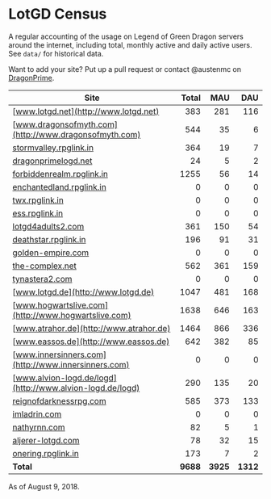 # LotGD Census
A regular accounting of the usage on Legend of Green Dragon servers around the internet, including total, monthly active and daily active users. See `data/` for historical data.

Want to add your site? Put up a pull request or contact @austenmc on [DragonPrime](http://dragonprime.net).


Site | Total | MAU | DAU
--- | ---:| ---:| ---:
[www.lotgd.net](http://www.lotgd.net)|383|281|116
[www.dragonsofmyth.com](http://www.dragonsofmyth.com)|544|35|6
[stormvalley.rpglink.in](http://stormvalley.rpglink.in)|364|19|7
[dragonprimelogd.net](http://dragonprimelogd.net)|24|5|2
[forbiddenrealm.rpglink.in](http://forbiddenrealm.rpglink.in)|1255|56|14
[enchantedland.rpglink.in](http://enchantedland.rpglink.in)|0|0|0
[twx.rpglink.in](http://twx.rpglink.in)|0|0|0
[ess.rpglink.in](http://ess.rpglink.in)|0|0|0
[lotgd4adults2.com](http://lotgd4adults2.com)|361|150|54
[deathstar.rpglink.in](http://deathstar.rpglink.in)|196|91|31
[golden-empire.com](http://golden-empire.com)|0|0|0
[the-complex.net](http://the-complex.net)|562|361|159
[tynastera2.com](http://tynastera2.com)|0|0|0
[www.lotgd.de](http://www.lotgd.de)|1047|481|168
[www.hogwartslive.com](http://www.hogwartslive.com)|1638|646|163
[www.atrahor.de](http://www.atrahor.de)|1464|866|336
[www.eassos.de](http://www.eassos.de)|642|382|85
[www.innersinners.com](http://www.innersinners.com)|0|0|0
[www.alvion-logd.de/logd](http://www.alvion-logd.de/logd)|290|135|20
[reignofdarknessrpg.com](http://reignofdarknessrpg.com)|585|373|133
[imladrin.com](http://imladrin.com)|0|0|0
[nathyrnn.com](http://nathyrnn.com)|82|5|1
[aljerer-lotgd.com](http://aljerer-lotgd.com)|78|32|15
[onering.rpglink.in](http://onering.rpglink.in)|173|7|2
**Total**|**9688**|**3925**|**1312**

As of August 9, 2018.
